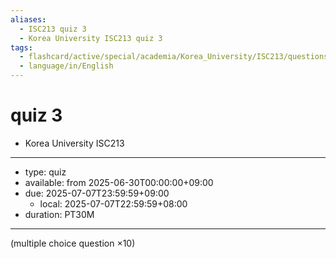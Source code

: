 ```yaml
---
aliases:
  - ISC213 quiz 3
  - Korea University ISC213 quiz 3
tags:
  - flashcard/active/special/academia/Korea_University/ISC213/questions/quiz_3
  - language/in/English
---
```


# quiz 3

- Korea University ISC213

---

- type: quiz
- available: from 2025-06-30T00:00:00+09:00
- due: 2025-07-07T23:59:59+09:00
  - local: 2025-07-07T22:59:59+08:00
- duration: PT30M

---

\(multiple choice question ×10\)
